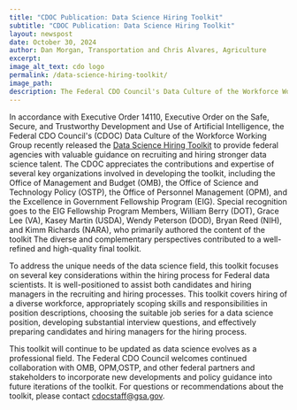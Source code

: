 ```yaml
---
title: "CDOC Publication: Data Science Hiring Toolkit"
subtitle: "CDOC Publication: Data Science Hiring Toolkit"
layout: newspost
date: October 30, 2024
author: Dan Morgan, Transportation and Chris Alvares, Agriculture
excerpt: 
image_alt_text: cdo logo
permalink: /data-science-hiring-toolkit/
image_path:  
description: The Federal CDO Council's Data Culture of the Workforce Working Group, in line with Executive Order 14110, has introduced the Data Science Hiring Toolkit to support federal agencies in recruiting top data science talent. Developed with input from agencies such as OMB, OSTP, and OPM, the toolkit offers guidance on hiring a diverse workforce, defining position requirements, and preparing candidates and hiring managers.
---
```


In accordance with Executive Order 14110, Executive Order on the Safe, Secure, and Trustworthy Development and Use of Artificial Intelligence, the Federal CDO Council's (CDOC) Data Culture of the Workforce Working Group recently released the [Data Science Hiring Toolkit](https://resources.data.gov/assets/documents/CDO_Hiring_A_Data_Scientist_508.pdf) to provide federal agencies with valuable guidance on recruiting and hiring stronger data science talent. The CDOC appreciates the contributions and expertise of several key organizations involved in developing the toolkit, including the Office of Management and Budget (OMB), the Office of Science and Technology Policy (OSTP), the Office of Personnel Management (OPM), and the Excellence in Government Fellowship Program (EIG). Special recognition goes to the EIG Fellowship Program Members, William Berry (DOT), Grace Lee (VA), Kasey Martin (USDA), Wendy Peterson (DOD), Bryan Reed (NIH), and Kimm Richards (NARA), who primarily authored the content of the toolkit The diverse and complementary perspectives contributed to a well-refined and high-quality final toolkit.
 
To address the unique needs of the data science field, this toolkit focuses on several key considerations within the hiring process for Federal data scientists. It is well-positioned to assist both candidates and hiring managers in the recruiting and hiring processes. This toolkit covers hiring of a diverse workforce, appropriately scoping skills and responsibilities in position descriptions, choosing the suitable job series for a data science position, developing substantial interview questions, and effectively preparing candidates and hiring managers for the hiring process.
 
This toolkit will continue to be updated as data science evolves as a professional field. The Federal CDO Council welcomes continued collaboration with OMB, OPM,OSTP, and other federal partners and stakeholders  to incorporate new developments and policy guidance into future iterations of the toolkit. For questions or recommendations about the toolkit, please contact [cdocstaff@gsa.gov](mailto:cdocstaff@gsa.gov).
